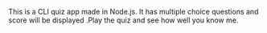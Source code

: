 This is a CLI quiz app made in Node.js.
It has multiple choice questions and score will be displayed .Play the quiz and see how well you know me.

